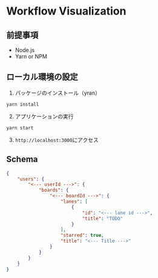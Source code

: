 # Workflow Visualization

## 前提事項

-   Node.js
-   Yarn or NPM

## ローカル環境の設定

1. パッケージのインストール（yran）

```
yarn install
```

2. アプリケーションの実行

```
yarn start
```

3. `http://localhost:3000`にアクセス

## Schema

```json
{
    "users": {
        "<--- userId --->": {
            "boards": {
                "<--- boardId --->": {
                    "lanes": [
                        {
                            "id": "<--- lane id --->",
                            "title": "TODO"
                        }
                    ],
                    "starred": true,
                    "title": "<--- Title --->"
                }
            }
        }
    }
}
```
